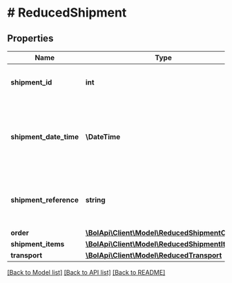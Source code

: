 # # ReducedShipment

## Properties

Name | Type | Description | Notes
------------ | ------------- | ------------- | -------------
**shipment_id** | **int** | A unique identifier for this shipment. | [optional]
**shipment_date_time** | **\DateTime** | The date and time in ISO 8601 format when the order item was shipped. | [optional]
**shipment_reference** | **string** | Reference supplied by the user when this item was shipped. | [optional]
**order** | [**\BolApi\Client\Model\ReducedShipmentOrder**](ReducedShipmentOrder.md) |  |
**shipment_items** | [**\BolApi\Client\Model\ReducedShipmentItem[]**](ReducedShipmentItem.md) |  |
**transport** | [**\BolApi\Client\Model\ReducedTransport**](ReducedTransport.md) |  |

[[Back to Model list]](../../README.md#models) [[Back to API list]](../../README.md#endpoints) [[Back to README]](../../README.md)

